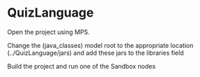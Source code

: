 # QuizLanguage
Open the project using MPS.

Change the (java_classes) model root to the appropriate location (../QuizLanguage/jars) and add these jars to the libraries field

Build the project and run one of the Sandbox nodes
